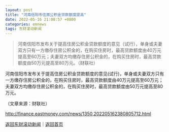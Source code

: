 ```yaml
---
layout: post
title: "河南信阳市住房公积金贷款额度提高"
date: 2022-05-16 21:08:57 +0800
categories: emnews
tags: 东财滚动新闻
---
```

> 河南信阳市发布关于提高住房公积金贷款额度的意见（试行），单身或夫妻双方只有一方缴存住房公积金的，在购买住房时，最高贷款额度由40万元提高至60万元；夫妻双方均缴存住房公积金的，在购买住房时，最高贷款额度由50万元提高至80万元。（财联社）

<p>河南信阳市发布关于提高住房公积金贷款额度的意见(试行)，单身或夫妻双方只有一方缴存住房公积金的，在购买住房时，最高贷款额度由40万元提高至60万元；夫妻双方均缴存住房公积金的，在购买住房时，最高贷款额度由50万元提高至80万元。</p><p class="em_media">（文章来源：财联社）</p>

<http://finance.eastmoney.com/news/1350,202205162380805712.html>

[返回东财滚动新闻](//finews.withounder.com/emnews/)｜[返回首页](//finews.withounder.com/)
